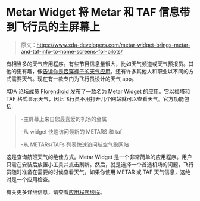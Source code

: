 # Metar Widget 将 Metar 和 TAF 信息带到飞行员的主屏幕上

> 原文：<https://www.xda-developers.com/metar-widget-brings-metar-and-taf-info-to-home-screens-for-pilots/>

有相当多的天气应用程序。有些节目信息量很大，比如天气频道或天气预报员。其他的更有趣，像[告诉你是否穿裤子的天气应用](http://www.xda-developers.com/android/new-app-for-android-determines-whether-or-not-you-should-wear-pants/)。还有许多其他人和职业以不同的方式需要天气。现在有一款专门为飞行员设计的天气 app。

XDA 论坛成员 [Florendroid](http://forum.xda-developers.com/member.php?u=4475990) 发布了一款名为 Metar Widget 的应用。它以梅塔和 TAF 格式显示天气，因此飞行员不用打开几个网站就可以查看天气。官方功能包括:

> -主屏幕上来自您最喜爱的机场的金属
> 
> -从 widget 快速访问最新的 METARS 和 taf
> 
> -从 METARs/TAFs 列表快速访问航空气象网站

这是查询航班天气的绝佳方式。Metar Widget 是一个非常简单的应用程序。用户只需在安装后放置小工具并点击刷新。然后，就是选择一个首选机场的问题，飞行员随时准备在需要的时候查看天气。如果你使用 METAR 或 TAF 天气信息，这绝对是一个应用检查。

有关更多详细信息，请查看[应用程序线程](http://forum.xda-developers.com/showthread.php?t=2031787)。